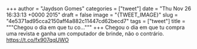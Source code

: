 
+++
author = "Jaydson Gomes"
categories = ["tweet"]
date = "Thu Nov 26 16:33:13 +0000 2015"
draft = false
image = "{TWEET_IMAGE}"
slug = "4e5371ad95cca2150aff4a882c11447cd62becd7"
tags = ["tweet"]
title = """Chegou o dia em que tu co..."""
+++
Chegou o dia em que tu compra uma revista e ganha um computador de brinde, não o contrário. https://t.co/fx907qqUWO
